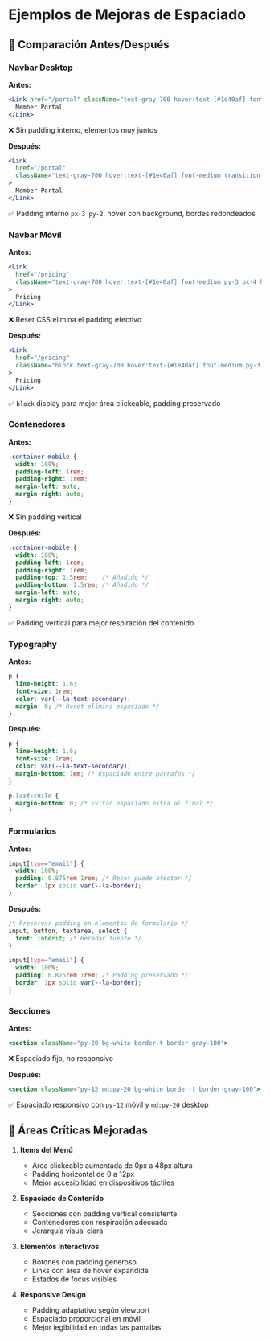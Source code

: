 # Ejemplos de Mejoras de Espaciado

## 🔄 Comparación Antes/Después

### Navbar Desktop

**Antes:**
```jsx
<Link href="/portal" className="text-gray-700 hover:text-[#1e40af] font-medium transition-colors duration-200">
  Member Portal
</Link>
```
❌ Sin padding interno, elementos muy juntos

**Después:**
```jsx
<Link 
  href="/portal" 
  className="text-gray-700 hover:text-[#1e40af] font-medium transition-colors duration-200 px-3 py-2 rounded-md hover:bg-gray-50"
>
  Member Portal
</Link>
```
✅ Padding interno `px-3 py-2`, hover con background, bordes redondeados

### Navbar Móvil

**Antes:**
```jsx
<Link
  href="/pricing"
  className="text-gray-700 hover:text-[#1e40af] font-medium py-3 px-4 hover:bg-gray-50 rounded-lg transition-all"
>
  Pricing
</Link>
```
❌ Reset CSS elimina el padding efectivo

**Después:**
```jsx
<Link
  href="/pricing"
  className="block text-gray-700 hover:text-[#1e40af] font-medium py-3 px-4 rounded-lg hover:bg-gray-50 transition-all"
>
  Pricing
</Link>
```
✅ `block` display para mejor área clickeable, padding preservado

### Contenedores

**Antes:**
```css
.container-mobile {
  width: 100%;
  padding-left: 1rem;
  padding-right: 1rem;
  margin-left: auto;
  margin-right: auto;
}
```
❌ Sin padding vertical

**Después:**
```css
.container-mobile {
  width: 100%;
  padding-left: 1rem;
  padding-right: 1rem;
  padding-top: 1.5rem;    /* Añadido */
  padding-bottom: 1.5rem; /* Añadido */
  margin-left: auto;
  margin-right: auto;
}
```
✅ Padding vertical para mejor respiración del contenido

### Typography

**Antes:**
```css
p {
  line-height: 1.6;
  font-size: 1rem;
  color: var(--la-text-secondary);
  margin: 0; /* Reset elimina espaciado */
}
```

**Después:**
```css
p {
  line-height: 1.6;
  font-size: 1rem;
  color: var(--la-text-secondary);
  margin-bottom: 1em; /* Espaciado entre párrafos */
}

p:last-child {
  margin-bottom: 0; /* Evitar espaciado extra al final */
}
```

### Formularios

**Antes:**
```css
input[type="email"] {
  width: 100%;
  padding: 0.875rem 1rem; /* Reset puede afectar */
  border: 1px solid var(--la-border);
}
```

**Después:**
```css
/* Preservar padding en elementos de formulario */
input, button, textarea, select {
  font: inherit; /* Heredar fuente */
}

input[type="email"] {
  width: 100%;
  padding: 0.875rem 1rem; /* Padding preservado */
  border: 1px solid var(--la-border);
}
```

### Secciones

**Antes:**
```jsx
<section className="py-20 bg-white border-t border-gray-100">
```
❌ Espaciado fijo, no responsivo

**Después:**
```jsx
<section className="py-12 md:py-20 bg-white border-t border-gray-100">
```
✅ Espaciado responsivo con `py-12` móvil y `md:py-20` desktop

## 🎯 Áreas Críticas Mejoradas

1. **Items del Menú**
   - Área clickeable aumentada de 0px a 48px altura
   - Padding horizontal de 0 a 12px
   - Mejor accesibilidad en dispositivos táctiles

2. **Espaciado de Contenido**
   - Secciones con padding vertical consistente
   - Contenedores con respiración adecuada
   - Jerarquía visual clara

3. **Elementos Interactivos**
   - Botones con padding generoso
   - Links con área de hover expandida
   - Estados de focus visibles

4. **Responsive Design**
   - Padding adaptativo según viewport
   - Espaciado proporcional en móvil
   - Mejor legibilidad en todas las pantallas